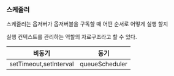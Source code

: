 ### 스케줄러

스케줄러는 옵저버가 옵저버블을 구독할 때 어떤 순서로 어떻게 실행 할지 

실행 컨텍스트를 관리하는 역할의 자료구조라고 할 수 있다.

| 비동기                 | 동기           |
| ---------------------- | -------------- |
| setTimeout,setInterval | queueScheduler |

